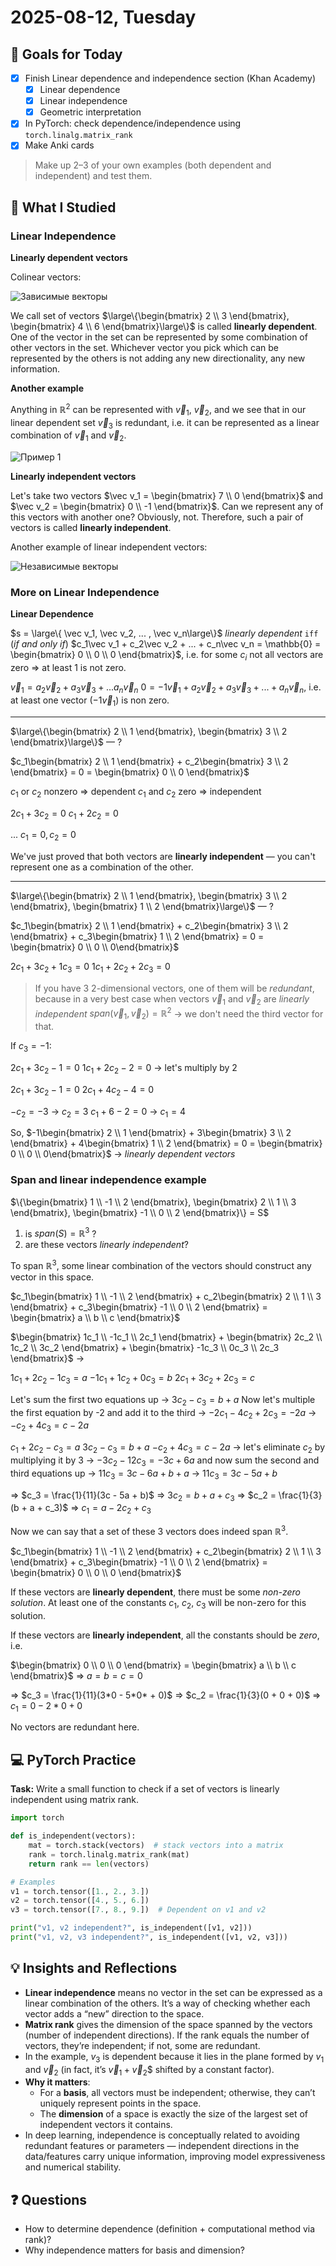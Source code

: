 # 2025-08-12, Tuesday

## 🎯 Goals for Today

- [x] Finish Linear dependence and independence section (Khan Academy)
  - [x] Linear dependence
  - [x] Linear independence
  - [x] Geometric interpretation
- [x] In PyTorch: check dependence/independence using `torch.linalg.matrix_rank`
- [x] Make Anki cards

> Make up 2–3 of your own examples (both dependent and independent) and test them.

## 📖 What I Studied

### Linear Independence

**Linearly dependent vectors**

Colinear vectors:

![Зависимые векторы](assets/Screenshot%20From%202025-08-13%2010-38-25.png)

We call set of vectors $\large\{\begin{bmatrix} 2 \\ 3 \end{bmatrix}, \begin{bmatrix} 4 \\ 6 \end{bmatrix}\large\}$ is called **linearly dependent**. One of the vector in the set can be represented by some combination of other vectors in the set. Whichever vector you pick which can be represented by the others is not adding any new directionality, any new information.

**Another example**

Anything in $\mathbb{R}^2$ can be represented with $\vec v_1$, $\vec v_2$, and we see that in our linear dependent set $\vec v_3$ is redundant, i.e. it can be represented as a linear combination of $\vec v_1$ and $\vec v_2$.

![Пример 1](assets/Pasted%20image%2020250813105324.png)

**Linearly independent vectors**

Let's take two vectors $\vec v_1 = \begin{bmatrix} 7 \\ 0 \end{bmatrix}$ and $\vec v_2 = \begin{bmatrix} 0 \\ -1 \end{bmatrix}$. Can we represent any of this vectors with another one? Obviously, not. Therefore, such a pair of vectors is called **linearly independent**.

Another example of linear independent vectors:

![Независимые векторы](assets/Pasted%20image%2020250813113609.png)

### More on Linear Independence

**Linear Dependence**

$s = \large\{ \vec v_1, \vec v_2, ... , \vec v_n\large\}$ *linearly dependent* `iff` (*if and only if*) $c_1\vec v_1 + c_2\vec v_2 + ... + c_n\vec v_n = \mathbb{0} = \begin{bmatrix} 0 \\ 0 \\ 0 \end{bmatrix}$, i.e. for some $c_i$ not all vectors are zero => at least 1 is not zero.

$\vec v_1 = a_2\vec v_2 + a_3\vec v_3 + ... a_n\vec v_n$
$0 = -1\vec v_1 + a_2\vec v_2 + a_3\vec v_3 + ... + a_n\vec v_n$, i.e. at least one vector ($-1\vec v_1$) is non zero.

---

$\large\{\begin{bmatrix} 2 \\ 1 \end{bmatrix}, \begin{bmatrix} 3 \\ 2 \end{bmatrix}\large\}$ — ?

$c_1\begin{bmatrix} 2 \\ 1 \end{bmatrix} + c_2\begin{bmatrix} 3 \\ 2 \end{bmatrix} = 0 = \begin{bmatrix} 0 \\ 0 \end{bmatrix}$

$c_1$ or $c_2$ nonzero => dependent
$c_1$ and $c_2$ zero => independent

$2c_1 + 3c_2 = 0$
$c_1 + 2c_2 = 0$

...
$c_1 = 0, c_2 = 0$

We've just proved that both vectors are **linearly independent** — you can't represent one as a combination of the other.

---

$\large\{\begin{bmatrix} 2 \\ 1 \end{bmatrix}, \begin{bmatrix} 3 \\ 2 \end{bmatrix}, \begin{bmatrix} 1 \\ 2 \end{bmatrix}\large\}$ — ?

$c_1\begin{bmatrix} 2 \\ 1 \end{bmatrix} + c_2\begin{bmatrix} 3 \\ 2 \end{bmatrix} + c_3\begin{bmatrix} 1 \\ 2 \end{bmatrix} = 0 = \begin{bmatrix} 0 \\ 0 \\ 0\end{bmatrix}$

$2c_1 + 3c_2 + 1c_3 = 0$
$1c_1 + 2c_2 + 2c_3 = 0$

> If you have 3 2-dimensional vectors, one of them will be *redundant*, because in a very best case when vectors $\vec v_1$ and $\vec v_2$ are *linearly independent* $span(\vec v_1, \vec v_2) = \mathbb{R}^2$ -> we don't need the third vector for that.

If $c_3 = -1$:

$2c_1 + 3c_2 - 1 = 0$
$1c_1 + 2c_2 -2 = 0$ -> let's multiply by 2

$2c_1 + 3c_2 - 1 = 0$
$2c_1 + 4c_2 - 4 = 0$

$-c_2 = -3$ -> $c_2 = 3$
$c_1 + 6 - 2 = 0$ -> $c_1 = 4$

So, $-1\begin{bmatrix} 2 \\ 1 \end{bmatrix} + 3\begin{bmatrix} 3 \\ 2 \end{bmatrix} + 4\begin{bmatrix} 1 \\ 2 \end{bmatrix} = 0 = \begin{bmatrix} 0 \\ 0 \\ 0\end{bmatrix}$ -> *linearly dependent vectors*

### Span and linear independence example

$\{\begin{bmatrix} 1 \\ -1 \\ 2 \end{bmatrix}, \begin{bmatrix} 2 \\ 1 \\ 3 \end{bmatrix}, \begin{bmatrix} -1 \\ 0 \\ 2 \end{bmatrix}\} = S$

1. is $span(S) = \mathbb{R}^3$ ?
2. are these vectors *linearly independent*?

To span $\mathbb{R}^3$, some linear combination of the vectors should construct any vector in this space.

$c_1\begin{bmatrix} 1 \\ -1 \\ 2 \end{bmatrix} + c_2\begin{bmatrix} 2 \\ 1 \\ 3 \end{bmatrix} + c_3\begin{bmatrix} -1 \\ 0 \\ 2 \end{bmatrix} = \begin{bmatrix} a \\ b \\ c \end{bmatrix}$

$\begin{bmatrix} 1c_1 \\ -1c_1 \\ 2c_1 \end{bmatrix} + \begin{bmatrix} 2c_2 \\ 1c_2 \\ 3c_2 \end{bmatrix} + \begin{bmatrix} -1c_3 \\ 0c_3 \\ 2c_3 \end{bmatrix}$ ->

$1c_1 + 2c_2 - 1c_3 = a$
$-1c_1 + 1c_2 + 0c_3 = b$
$2c_1 + 3c_2 + 2c_3 = c$

Let's sum the first two equations up -> $3c_2 - c_3 = b + a$
Now let's multiple the first equation by -2 and add it to the third ->
$-2c_1 - 4c_2 + 2c_3 = -2a$ -> $-c_2 + 4c_3 = c - 2a$

$c_1 + 2c_2 - c_3 = a$
$3c_2 - c_3 = b + a$
$-c_2 + 4c_3 = c - 2a$ -> let's eliminate $c_2$ by multiplying it by $3$ -> $-3c_2 - 12c_3 = -3c + 6a$
and now sum the second and third equations up -> $11c_3 = 3c - 6a + b + a$ -> $11c_3 = 3c - 5a + b$

=> $c_3 = \frac{1}{11}(3c - 5a + b)$
=> $3c_2 = b + a + c_3$ => $c_2 = \frac{1}{3}(b + a + c_3)$
=> $c_1 = a - 2c_2 + c_3$

Now we can say that a set of these 3 vectors does indeed span $\mathbb{R}^3$.

$c_1\begin{bmatrix} 1 \\ -1 \\ 2 \end{bmatrix} + c_2\begin{bmatrix} 2 \\ 1 \\ 3 \end{bmatrix} + c_3\begin{bmatrix} -1 \\ 0 \\ 2 \end{bmatrix} = \begin{bmatrix} 0 \\ 0 \\ 0 \end{bmatrix}$

If these vectors are **linearly dependent**, there must be some *non-zero solution*. At least one of the constants $c_1$, $c_2$, $c_3$ will be non-zero for this solution.

If these vectors are **linearly independent**, all the constants should be *zero*, i.e.

$\begin{bmatrix} 0 \\ 0 \\ 0 \end{bmatrix} = \begin{bmatrix} a \\ b \\ c \end{bmatrix}$ => $a = b = c = 0$

=> $c_3 = \frac{1}{11}(3*0 - 5*0* + 0)$
=> $c_2 = \frac{1}{3}(0 + 0 + 0)$
=> $c_1 = 0 - 2*0 + 0$

No vectors are redundant here.

## 💻 PyTorch Practice

**Task:** Write a small function to check if a set of vectors is linearly independent using matrix rank.

```python
import torch

def is_independent(vectors):
    mat = torch.stack(vectors)  # stack vectors into a matrix
    rank = torch.linalg.matrix_rank(mat)
    return rank == len(vectors)

# Examples
v1 = torch.tensor([1., 2., 3.])
v2 = torch.tensor([4., 5., 6.])
v3 = torch.tensor([7., 8., 9.])  # Dependent on v1 and v2

print("v1, v2 independent?", is_independent([v1, v2]))
print("v1, v2, v3 independent?", is_independent([v1, v2, v3]))
```

## 💡 Insights and Reflections

- **Linear independence** means no vector in the set can be expressed as a linear combination of the others. It’s a way of checking whether each vector adds a “new” direction to the space.
- **Matrix rank** gives the dimension of the space spanned by the vectors (number of independent directions). If the rank equals the number of vectors, they’re independent; if not, some are redundant.
- In the example, $v_3$ is dependent because it lies in the plane formed by $v_1$ and $\vec v_2$ (in fact, it’s $\vec v_1 + \vec v_2$$ shifted by a constant factor).
- **Why it matters**:
  - For a **basis**, all vectors must be independent; otherwise, they can’t uniquely represent points in the space.
  - The **dimension** of a space is exactly the size of the largest set of independent vectors it contains.
- In deep learning, independence is conceptually related to avoiding redundant features or parameters — independent directions in the data/features carry unique information, improving model expressiveness and numerical stability.

## ❓ Questions

- How to determine dependence (definition + computational method via rank)?
- Why independence matters for basis and dimension?
